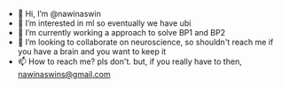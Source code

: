 - 👋 Hi, I’m @nawinaswin
- 👀 I’m interested in ml so eventually we have ubi
- 🌱 I’m currently working a approach to solve BP1 and BP2
- 💞️ I’m looking to collaborate on neuroscience, so shouldn't reach me if you have a brain and you want to keep it
- 📫 How to reach me? pls don't. but, if you really have to then, nawinaswins@gmail.com

<!---
nawinaswin/nawinaswin is a ✨ special ✨ repository because its `README.md` (this file) appears on your GitHub profile.
You can click the Preview link to take a look at your changes.
--->
